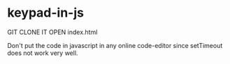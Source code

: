 # keypad-in-js
GIT CLONE IT
OPEN index.html

Don't put the code in javascript in any online code-editor since setTimeout does not work very well.

